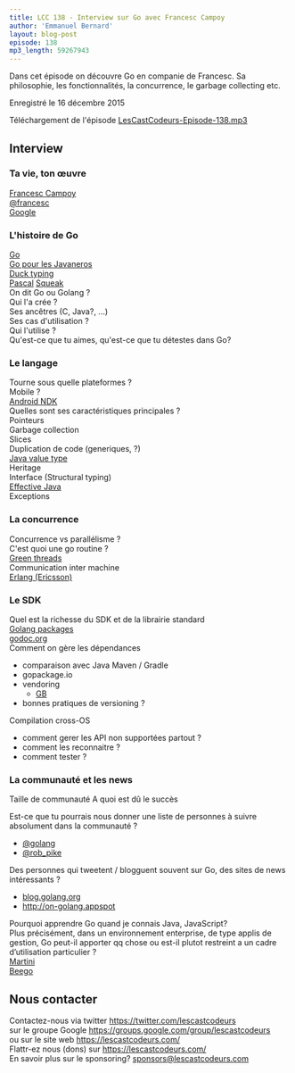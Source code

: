 ```yaml
---
title: LCC 138 - Interview sur Go avec Francesc Campoy
author: 'Emmanuel Bernard'
layout: blog-post
episode: 138
mp3_length: 59267943
---
```

Dans cet épisode on découvre Go en companie de Francesc.
Sa philosophie, les fonctionnalités, la concurrence, le garbage collecting etc.

Enregistré le 16 décembre 2015

Téléchargement de l'épisode [LesCastCodeurs-Episode-138.mp3](http://traffic.libsyn.com/lescastcodeurs/LesCastCodeurs-Episode-138.mp3)

##  Interview

###  Ta vie, ton œuvre

[Francesc Campoy](http://campoy.cat)  
[@francesc](https://twitter.com/francesc)  
[Google](https://www.google.fr/intl/en/about/)  

### L'histoire de Go

[Go](https://golang.org)  
[Go pour les Javaneros](http://talks.golang.org/2014/go4java.slide#1)  
[Duck typing](https://en.wikipedia.org/wiki/Duck_typing)  
[Pascal](https://en.wikipedia.org/wiki/Pascal_\(programming_language\))  
[Squeak](https://en.wikipedia.org/wiki/Squeak)  
On dit Go ou Golang ?  
Qui l'a crée ?  
Ses ancêtres (C, Java?, ...)  
Ses cas d'utilisation ?  
Qui l'utilise ?  
Qu'est-ce que tu aimes, qu'est-ce que tu détestes dans Go?  

### Le langage

Tourne sous quelle plateformes ?  
Mobile ?  
[Android NDK](https://developer.android.com/tools/sdk/ndk/index.html)  
Quelles sont ses caractéristiques principales ?  
Pointeurs  
Garbage collection  
Slices  
Duplication de code (generiques, ?)  
[Java value type](http://cr.openjdk.java.net/~jrose/values/values-0.html)  
Heritage  
Interface (Structural typing)  
[Effective Java](http://www.amazon.fr/Effective-Java-Joshua-Bloch/dp/0321356683%3FSubscriptionId%3DAKIAILSHYYTFIVPWUY6Q%26tag%3Dduckduckgo-osx-fr-21%26linkCode%3Dxm2%26camp%3D2025%26creative%3D165953%26creativeASIN%3D0321356683)  
Exceptions  

### La concurrence

Concurrence vs parallélisme ?  
C'est quoi une go routine ?  
[Green threads](https://en.wikipedia.org/wiki/Green_threads)  
Communication inter machine  
[Erlang (Ericsson)](https://en.wikipedia.org/wiki/Erlang_\(programming_language\))  

### Le SDK

Quel est la richesse du SDK et de la librairie standard  
[Golang packages](https://golang.org/pkg/)  
[godoc.org](https://godoc.org)  
Comment on gère les dépendances  

- comparaison avec Java Maven / Gradle
- gopackage.io
- vendoring
    - [GB](https://code.google.com/p/go-gb/)
- bonnes pratiques de versioning ?

Compilation cross-OS

- comment gerer les API non supportées partout ?
- comment les reconnaitre ?
- comment tester ?

### La communauté et les news

Taille de communauté
A quoi est dû le succès

Est-ce que tu pourrais nous donner une liste de personnes à suivre absolument dans la communauté ?  

- [@golang](https://twitter.com/golang)  
- [@rob_pike](https://twitter.com/rob_pike)  

Des personnes qui tweetent / blogguent souvent sur Go, des sites de news intéressants ?  

- [blog.golang.org](http://blog.golang.org)  
- <http://on-golang.appspot>

Pourquoi apprendre Go quand je connais Java, JavaScript?  
Plus précisément, dans un environnement enterprise, de type applis de gestion, Go peut-il apporter qq chose ou est-il plutot restreint a un cadre d’utilisation particulier ?  
[Martini](https://github.com/go-martini/martini)  
[Beego](http://beego.me)  

## Nous contacter

Contactez-nous via twitter <https://twitter.com/lescastcodeurs>  
sur le groupe Google <https://groups.google.com/group/lescastcodeurs>  
ou sur le site web <https://lescastcodeurs.com/>  
Flattr-ez nous (dons) sur <https://lescastcodeurs.com/>  
En savoir plus sur le sponsoring? sponsors@lescastcodeurs.com  
